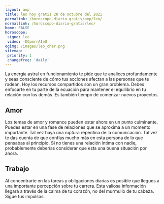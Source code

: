 ```yaml
---
layout: amp
title: leo hoy gratis 28 de octubre del 2021 
permalink: /horoscopo-diario-gratis/amp/leo/
normallink: /horoscopo-diario-gratis/leo/
home: FALSE
horoscopo:
 signo: leo
 video: -DQpmrrAIeU
ogimg: /images/leo_char.png
sitemap:
 priority: 1
 changefreq: 'daily'
---
```



La energía astral en funcionamiento te pide que te analices profundamente y seas consciente de cómo tus acciones afectan a las personas que te rodean. Hoy los recursos compartidos son un gran problema. Debes enfocarte en tu parte de la ecuación para mantener el equilibrio en tu relación con los demás. Es también tiempo de comenzar nuevos proyectos.

## Amor

Los temas de amor y romance pueden estar ahora en un punto culminante. Puedes estar en una fase de relaciones que se aproxima a un momento importante. Tal vez haya una ruptura repentina de la comunicación. Tal vez te das cuenta de que confías mucho más en esta persona de lo que pensabas al principio. Si no tienes una relación íntima con nadie, probablemente deberías considerar que esta una buena situación por ahora.

## Trabajo

Al concentrarte en las tareas y obligaciones diarias es posible que llegues a una importante percepción sobre tu carrera. Esta valiosa información llegará a través de la calma de tu corazón, no del murmullo de tu cabeza. Sigue tus impulsos.
